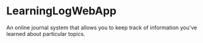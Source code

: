 # LearningLogWebApp
An online journal system that allows you to keep track of information you've learned about particular topics.

